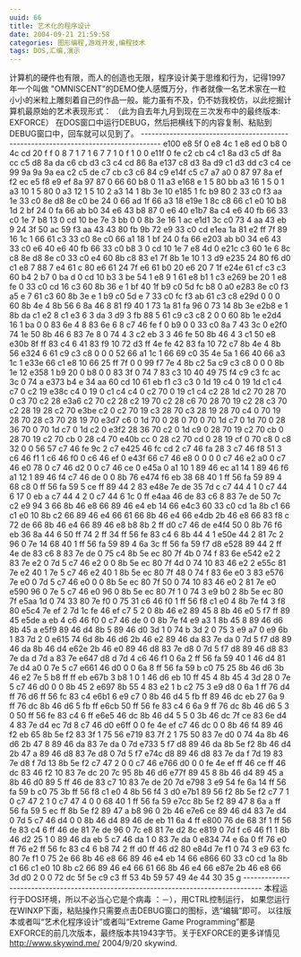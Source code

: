 ```yaml
---
uuid: 66
title: 艺术化的程序设计
date: 2004-09-21 21:59:58
categories: 图形编程,游戏开发,编程技术
tags: DOS,汇编,演示
---
```

计算机的硬件也有限，而人的创造也无限，程序设计美于思维和行为，记得1997年一个叫做 "OMNISCENT"的DEMO使人感慨万分，作者就像一名艺术家在一粒小小的米粒上雕刻着自己的作品一般。能力虽有不及，仍不妨我校仿，以此挖掘计算机最原始的艺术表现形式：  （此为自去年九月到现在三次发布中的最终版本: EXFORCE）
在DOS窗口中运行DEBUG，然后把横线下的内容复制、粘贴到DEBUG窗口中，回车就可以见到了。 \----------------------------------------------------------------------------------- e100 e8 5f 0 e8 4c 1 e8 ed 0 b8 0 4c cd 20 f f 0 8 7 1 7 1 6 7 7 1
0 f 1 0 0 e11f 0 fe c2 cb c4 c1 8a d3 c5 df 8a cc c5 d8 8a da c6 cb d3 c3 c4 cd 86 8a e137 c8 d3 8a d9 c1 d3 dd c3 c4 ce 99 9a 9a 9a ea c2 c5 de c7 cb c3 c6 84 c9 e14f c5 c7 a7 a0 0 87 97 8a ef f2 ec
e5 f8 e9 ef 8a 97 87 0 66 60 b8 0 11 a3 e168 e 1 5 80 bb a3 16 1 5 0 1 a3 10 1 5 80 0 a3 12 1 5 10 2 a3 14 1 8b 3e 10 e185 1 fc b9 80 2 33 c0 f3 aa 1e 33 c0 8e d8 8e c0 be 24 0 66 ad 1f 66 a3 18 e19e
1 8c c8 66 c1 e0 10 b8 1d 2 bf 24 0 fa 66 ab b0 34 e6 43 b8 87 0 e6 40 e1b7 8a c4 e6 40 fb 66 33 c0 1e 7 b8 13 0 cd 10 be 7e 3 bb 0 0 8b 3e 16 1 ac e1d1 3c c0 73 4 aa 43 eb 9 24 3f 50 ac 59 f3 aa 43
43 80 fb 9b 72 e9 33 c0 cd e1ea 1a 81 e2 ff 7f 89 16 1c 1 66 61 c3 33 c0 8e c0 66 a1 18 1 bf 24 0 fa 66 e203 ab b0 34 e6 43 33 c0 e6 40 e6 40 fb 66 33 c0 b8 3 0 cd 10 1e 7 e8 4d 0 e21c c3 60 1e 6 8c
c8 8e d8 8e c0 33 c0 e4 60 8b c8 83 e1 7f 8b 1e 10 1 3 d9 e235 24 80 f6 d0 c1 e8 7 88 7 e4 61 c 80 e6 61 24 7f e6 61 b0 20 e6 20 7 1f e24e 61 cf c3 c3 60 b4 2 b7 0 ba d 0 cd 10 b3 3 be 54 1 e8 9 1 61
e8 b1 1 c3 e269 be 20 1 e8 fe 0 33 c0 cd 16 c3 60 8b 36 e 1 bf 40 1f b9 c0 5d fc b8 0 a0 e283 8e c0 f3 a5 e 7 61 c3 60 8b 3e e 1 b9 c0 5d e 7 33 c0 fc f3 ab 61 c3 c8 e29d 0 0 0 60 8b 4e 4 8b 56 6 8a
46 8 81 f9 40 1 73 1a 81 fa 96 0 73 14 8b 3e e2b8 e 1 8b da c1 e2 8 c1 e3 6 3 da 3 d9 3 fb 88 5 61 c9 c3 c8 2 0 0 60 8b 1e e2d4 16 1 ba 0 0 83 6e 4 8 83 6e 6 8 c7 46 fe f 0 b9 0 0 33 c0 8a 7 43 3c 0
e2f0 74 1e 50 8b 46 6 83 7e 8 0 74 4 3 c2 eb 3 3 46 fe 50 8b 46 4 3 c1 50 e8 e30b 8f ff 83 c4 6 41 83 f9 10 72 d3 ff 4e fe 42 83 fa 10 72 c7 8b 4e 4 8b 56 e324 6 61 c9 c3 c8 0 0 0 52 66 a1 1c 1 66 69
c0 35 4e 5a 1 66 40 66 a3 1c 1 e33e 66 c1 e8 10 66 25 ff 7f 0 0 99 f7 7e 4 8b c2 5a c9 c3 c8 0 0 0 8b 1e 12 e358 1 b9 20 0 b8 0 0 83 3f 0 74 7 83 c3 10 40 49 75 f4 c9 c3 fc ac 3c 0 74 a e373 b4 e 34
aa 60 cd 10 61 eb f1 c3 c3 0 1d 19 c4 0 19 1d c1 c4 c7 0 c2 19 e38c c4 0 19 0 c1 c4 c4 0 c2 70 0 19 c1 c4 c2 28 1d c2 70 28 70 0 c3 70 c2 28 e3a6 c2 70 c2 28 c2 19 70 c2 28 c6 70 28 70 19 c2 28 c3 70
c2 28 19 28 c2 70 e3be c2 0 c2 70 19 c3 28 70 c3 28 19 28 70 c4 0 70 19 28 70 28 c3 70 28 19 70 e3d7 c6 0 1d 70 0 28 0 70 0 70 1d c7 0 1d 70 0 28 36 70 0 70 1d c7 0 1d c2 0 e3f2 28 36 70 c2 0 1d c9 0
28 70 19 c2 70 cb 0 28 70 19 c2 70 cb 0 28 c4 70 e40b cc 0 28 c2 70 cd 0 28 19 cf 0 70 c8 0 c8 32 0 0 56 57 c7 46 fe 9c 2 c7 e425 46 fc cd 2 c7 46 fa 28 3 c7 46 f8 51 3 c6 46 f1 1 c6 46 f0 0 c6 46 ef
0 e43f 66 c7 46 e8 0 0 0 0 c7 46 e2 a0 0 c7 46 e0 78 0 c7 46 d2 0 0 c7 46 ce 0 e45a 0 a1 10 1 89 46 ec a1 14 1 89 46 f6 a1 12 1 89 46 f4 c7 46 de 0 0 8b 76 e474 f6 eb 38 68 40 1 ff 56 fa 59 89 4 68 c8
0 ff 56 fa 59 5 ce ff 89 44 2 83 e48e 7e de 35 7d c c7 44 4 1 0 c7 44 6 17 0 eb a c7 44 4 2 0 c7 44 6 1c 0 ff e4aa 46 de 83 c6 8 83 7e de 50 7c c2 e9 94 3 66 8b 46 e8 66 89 46 e4 eb 14 66 e4c3 60 33
c0 cd 1a 8b c1 66 c1 e0 10 8b c2 66 89 46 e4 66 61 66 8b 46 e4 66 e4db 2b 46 e8 66 83 f8 c 72 de 66 8b 46 e4 66 89 46 e8 b8 8b 2 ff d0 c7 46 de e4f4 50 0 8b 76 f6 eb 36 8a 44 6 50 ff 74 2 ff 34 ff 56
fe 83 c4 6 8b 44 4 1 e50e 44 2 81 7c 2 96 0 7e 14 68 40 1 ff 56 fa 59 89 4 6a 3c ff 56 fa 59 f7 d8 e528 89 44 2 ff 4e de 83 c6 8 83 7e de 0 75 c4 8b 5e ec 80 7f 4b 0 74 f 83 6e e542 e2 2 83 7e e2 0 7d
5 c7 46 e2 0 0 8b 5e ec 80 7f 4d 0 74 10 83 46 e2 2 e55c 81 7e e2 40 1 7e 5 c7 46 e2 40 1 8b 5e ec 80 7f 48 0 74 f 83 6e e0 3 83 e576 7e e0 0 7d 5 c7 46 e0 0 0 8b 5e ec 80 7f 50 0 74 10 83 46 e0 2 81
7e e0 e590 96 0 7e 5 c7 46 e0 96 0 8b 5e ec 80 7f 1 0 74 3 e9 b0 2 8b 5e ec 80 7f e5aa 1d 0 74 33 80 7e f0 0 75 31 c6 46 f0 1 ff 56 f8 c1 e0 4 8b 7e f4 3 f8 80 e5c4 7e ef 2 7d 1c fe 46 ef c7 5 2 0 8b
46 e2 89 45 8 8b 46 e0 5 f7 ff 89 45 e5de a eb 4 c6 46 f0 0 c7 46 de 0 0 8b 7e f4 e9 a3 1 8b 45 8 89 46 d6 8b 45 a e5f9 89 46 d4 8b 5 89 46 d0 3d 1 0 74 b 3d 2 0 75 3 e9 a7 0 e9 6b 1 83 7d 2 0 e615 74
6d 8b 46 d6 2b 46 e2 89 46 da 83 7e da 0 7d 5 f7 d8 89 46 da 8b 46 d4 e62e 2b 46 e0 89 46 d8 83 7e d8 0 7d 5 f7 d8 89 46 d8 83 7e da d 7d a 83 7e e647 d8 d 7d 4 c6 46 f1 0 6a 2 ff 56 fa 59 40 1 46 d4
81 7e d4 a0 0 7e 5 c7 e661 46 d0 0 0 6a 8 ff 56 fa 59 b c0 75 25 8b 46 d6 3b 46 e2 7e 5 b8 ff ff eb e67b 3 b8 1 0 1 46 d6 eb 10 ff 45 4 8b 45 4 3d 28 0 7e 5 c7 46 d0 0 0 8b 45 2 e697 8b 55 4 83 e2 1 b
c2 75 3 e9 d8 0 6a 1 ff 76 d4 ff 76 d6 ff 56 fc 83 c4 e6b1 6 e9 c7 0 8b 46 d4 5 fb ff 89 46 dc eb 27 6a 9 ff 76 dc 8b 46 d6 5 fb ff e6cb 50 ff 56 fe 83 c4 6 6a 9 ff 76 dc 8b 46 d6 5 3 0 50 ff 56 fe 83
c4 6 ff e6e5 46 dc 8b 46 d4 5 5 0 3b 46 dc 7f ce 83 6e d4 4 83 7e d4 ec 7d 8 c7 46 d0 e6ff 0 0 fe 4e ef c7 46 dc 0 0 8b 46 f4 89 46 f2 eb 65 8b 5e f2 83 3f 1 75 56 e719 83 7f 2 1 75 50 83 7e d0 0 74
4a 8b 46 d6 2b 47 8 89 46 da 83 7e da 0 7d e733 5 f7 d8 89 46 da 8b 5e f2 8b 46 d4 2b 47 a 89 46 d8 83 7e d8 0 7d 5 f7 e74c d8 89 46 d8 83 7e da f 7d 19 83 7e d8 f 7d 13 8b 5e f2 c7 47 2 0 0 c7 46
e766 d0 0 0 fe 4e ef ff 46 ce ff 46 dc 83 46 f2 10 83 7e dc 20 7c 95 8b 46 d6 e77f 89 45 8 8b 46 d4 89 45 a 8b 46 d0 89 5 ff 46 de 83 c7 10 83 7e de 20 7d e798 3 e9 54 fe 6a 14 ff 56 fa 59 b c0 75 3b
ff 56 f8 c1 e0 4 8b 56 f4 3 d0 e7b1 89 56 f2 8b 5e f2 c7 7 1 0 c7 47 2 1 0 c7 47 4 0 0 68 40 1 ff 56 fa 59 e7cc 8b 5e f2 89 47 8 6a a ff 56 fa 59 5 ec ff 8b 5e f2 89 47 a b8 96 0 2b 46 e7e6 ce 89 46
d4 83 7e d4 0 7d 5 c7 46 d4 0 0 8b 46 d4 89 46 de eb 11 6a 4 ff e800 76 de 68 3f 1 ff 56 fe 83 c4 6 ff 46 de 81 7e de 96 0 7c e8 81 7e d2 8c e819 0 7d f c6 46 f1 1 8b 46 d2 25 1 0 89 46 da eb 5 c7 46
da 1 0 83 7e da 0 e834 74 e 6a 0 ff 76 e0 ff 76 e2 ff 56 fc 83 c4 6 b8 74 2 ff d0 ff 46 d2 80 e84d 7e f1 0 74 3 e9 63 fc 80 7e f1 0 75 2e 66 8b 46 e8 66 89 46 e4 eb 14 66 e866 60 33 c0 cd 1a 8b c1 66
c1 e0 10 8b c2 66 89 46 e4 66 61 66 8b 46 e4 66 e87e 2b 46 e8 66 3d d0 2 0 0 72 dc 5f 5e c9 c3 ff 53 4b 59 57 49 4e 44 30 35 g
\----------------------------------------------------------------------------------- 本程运行于DOS环境，所以不必当心它是个病毒 ：－），用CTRL控制运行， 如果您运行在WINXP下面，粘贴操作只需要点击DEBUG窗口的图标，选“编辑”即可。 以往版本或者叫“艺术化程序设计”或者叫“Extreme Game
Programming”都是 EXFORCE的前几次版本，最终版本共1943字节。关于EXFORCE的更多详情见 http://www.skywind.me/ 2004/9/20 skywind.

